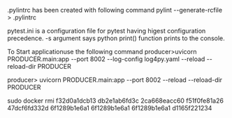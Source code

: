 
.pylintrc has been created with following command
pylint --generate-rcfile > .pylintrc

pytest.ini is a configuration file for pytest having higest configuration precedence. -s argument says python print() function
prints to the console.


To Start applicationuse the following command
producer>uvicorn PRODUCER.main:app --port 8002 --log-config log4py.yaml --reload --reload-dir PRODUCER

producer> uvicorn PRODUCER.main:app --port 8002 --reload --reload-dir PRODUCER


sudo docker rmi f32d0a1dcb13 db2e1ab6fd3c 2ca668eacc60 f51f0fe81a26 47dcf6fd332d 6f1289b1e6a1 6f1289b1e6a1 6f1289b1e6a1 d1165f221234
